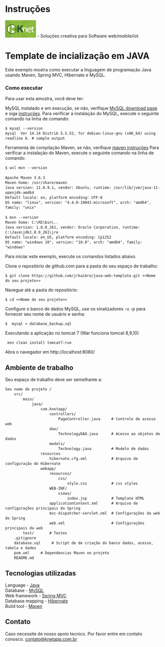 # Instruções
[<img src="logo.jpg" width="100px" alt="KnetApp Solution - Creative Software">](https://www.knetapp.com.br) - Soluções creativa para Software web/mobile/iot
# Template de incialização em JAVA

Este exemplo mostra como executar a linguagem de programação Java usando Maven, Spring MVC, Hibernate e MySQL.

### Como executar
Para usar esta amostra, você deve ter:

MySQL instalado e em execução, se não, verifique [MySQL download page](https://dev.mysql.com/downloads/installer/) e siga [instruções](http://dev.mysql.com/doc/refman/5.7/en/installing.html).
Para verificar a instalação do MySQL, execute o seguinte comando na linha de comando:
```
$ mysql --version
mysql  Ver 14.14 Distrib 5.5.52, for debian-linux-gnu (x86_64) using readline 6. # sample output
```
Ferramenta de compilação Maven, se não, verifique [maven instruções](https://maven.apache.org/install.html)
Para verificar a instalação do Maven, execute o seguinte comando na linha de comando:
```
$ wsl mvn --version

Apache Maven 3.6.3
Maven home: /usr/share/maven
Java version: 11.0.9.1, vendor: Ubuntu, runtime: /usr/lib/jvm/java-11-openjdk-amd64
Default locale: en, platform encoding: UTF-8
OS name: "linux", version: "4.4.0-19041-microsoft", arch: "amd64", family: "unix"

$ mvn --version
Maven home: C:\M2\bin\..
Java version: 1.8.0_261, vendor: Oracle Corporation, runtime: C:\Java\jdk1.8.0_261\jre
Default locale: en_US, platform encoding: Cp1252
OS name: "windows 10", version: "10.0", arch: "amd64", family: "windows"
```
Para iniciar este exemplo, execute os comandos listados abaixo.

Clone o repositório de github.com para a pasta do seu espaço de trabalho:

```
$ git clone https://github.com/jrkaibro/java-web-template.git <<Nome do seu projeto>>
```

Navegue até a pasta do repositório:
```
$ cd <<Nome do seu projeto>>
```

Configure o banco de dados MySQL, use os sinalizadores -u -p para fornecer seu nome de usuário e senha:
```
$  mysql < database_backup.sql
```

Executando a aplicação no tomcat 7 (War funciona tomcat 8,9,10)
```
 mvn clean install tomcat7:run
```
Abra o navegador em http://localhost:8080/

## Ambiente de trabalho
Seu espaço de trabalho deve ser semelhante a:
```
Seu nome de projeto /
    src/
        main/
            java/
                com.knetapp/
                    controllers/
                        PageController.java     # Controle de acesso web
                    dao/
                        TechnologyDAO.java      # Acesso ao objetos de dados 
                    models/
                        Technology.java         # Modelo de dados
                resources
                    hibernate.cfg.xml           # Arquivo de configuração do Hibernate
                webapp/
                    resources/
                        css/
                            style.css           # css styles
                    WEB-INF/
                        views/
                            index.jsp           # Template HTML
                    applicationContext.xml      # Arquivo de configurações principais do Spring
                    mvc-dispatcher-servlet.xml  # Configurações da web do Spring
                    web.xml                     # Configurações principais da web
        test/       # Testes
    .gitignore
    database.sql     # Script de de criação do banco dados, acesso, tabela e dados
    pom.xml     # Dependencias Maven no projeto
    README.md
```

## Tecnologias utilizadas 
Language            - [Java](https://java.com)<br />
Database            - [MySQL](https://www.mysql.com/)<br />
Web framework       - [Spring MVC](http://docs.spring.io/spring/docs/current/spring-framework-reference/html/mvc.html)<br />
Database mapping    - [Hibernate](http://hibernate.org/)<br />
Build tool          - [Maven](https://maven.apache.org/)

## Contato 
Caso necessite de nosso apoio tecnico. Por favor entre em contato conosco. <contato@knetapp.com.br>
